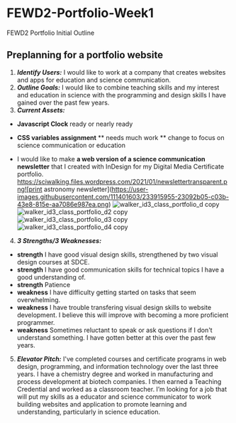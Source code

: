 # FEWD2-Portfolio-Week1
FEWD2 Portfolio Initial Outline

## Preplanning for a portfolio website
1.  ***Identify Users:***
I would like to work at a company that creates websites and apps for education and science communication.
2.  ***Outline Goals:***
I would like to combine teaching skills and my interest and education in science with the programming and design skills I have gained over the past few years.
3.  ***Current Assets:***
* ****Javascript Clock****
  ready or nearly ready
  
* ****CSS variables assignment****
**  needs much work
**  change to focus on science communication or education

* I would like to make ****a web version of a science communication newsletter**** that I created with InDesign for my Digital Media Certificate portfolio.
https://sciwalking.files.wordpress.com/2021/01/newslettertransparent.png![print astronomy newsletter](https://user-images.githubusercontent.com/111401603/233915955-23092b05-c03b-43e8-815e-aa7086e987ea.png)
![walker_id3_class_portfolio_d copy](https://user-images.githubusercontent.com/111401603/234057508-88979b88-4906-47a5-9069-dd617d1a3cc3.png)
![walker_id3_class_portfolio_d2 copy](https://user-images.githubusercontent.com/111401603/234057526-f80e5c77-5941-4102-81cc-aaecf0ff4e9c.png)
![walker_id3_class_portfolio_d3 copy](https://user-images.githubusercontent.com/111401603/234057536-47e996b0-36ed-4db7-89f0-cb4fff4edc01.png)
![walker_id3_class_portfolio_d4 copy](https://user-images.githubusercontent.com/111401603/234057544-22eb5b7a-7c14-47ef-a071-d902099b386a.png)


4.  ***3 Strengths/3 Weaknesses:***
* ****strength****
I have good visual design skills, strengthened by two visual design courses at SDCE.
* ****strength****
I have good communication skills for technical topics I have a good understanding of.
* ****strength****
Patience
* ****weakness****
I have difficulty getting started on tasks that seem overwhelming.
* ****weakness****
I have trouble transfering visual design skills to website development. I believe this will improve with becoming a more proficient programmer.
* ****weakness****
Sometimes reluctant to speak or ask questions if I don't understand something. I have gotten better at this over the past few years.
5.  ***Elevator Pitch:***
I've completed courses and certificate programs in web design, programming, and information technology over the last three years. I have a chemistry degree and worked in manufacturing and process development at biotech companies. I then earned a Teaching Credential and worked as a classroom teacher. I’m looking for a job that will put my skills as a educator and science communicator to work building websites and application to promote learning and understanding, particularly in science education.
